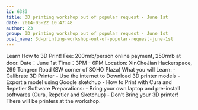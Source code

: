 ```yaml
---
id: 6383
title: 3D printing workshop out of popular request - June 1st
date: 2014-05-22 10:47:48
author: 23
group: 3D printing workshop out of popular request - June 1st
post_name: 3d-printing-workshop-out-of-popular-request-june-1st
---
```


Learn How to 3D Print! Fee: 200rmb/person online payment, 250rmb at door. Date：June 1st Time：3PM - 6PM Location: XinCheJian Hackerspace, 299 Tongren Road (SW corner of SOHO Plaza) What you will Learn: - Calibrate 3D Printer - Use the internet to Download 3D printer models - Export a model using Google sketchup - How to Print with Cura and Repetier Software Preparations: - Bring your own laptop and pre-install softwares (Cura, Repetier and Sketchup) - Don’t Bring your 3D printer! There will be printers at the workshop.